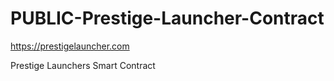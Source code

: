 # PUBLIC-Prestige-Launcher-Contract
https://prestigelauncher.com


Prestige Launchers Smart Contract
